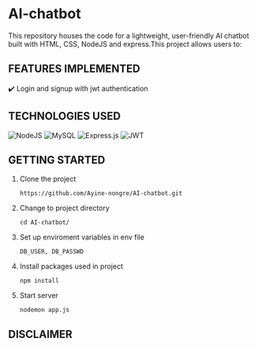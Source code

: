 # AI-chatbot
This repository houses the code for a lightweight, user-friendly AI chatbot built with HTML, CSS, NodeJS and express.This project allows users to:<br>
 

## FEATURES IMPLEMENTED
✔️ Login and signup with jwt authentication

## TECHNOLOGIES USED
![NodeJS](https://img.shields.io/badge/node.js-6DA55F?style=for-the-badge&logo=node.js&logoColor=white)  ![MySQL](https://img.shields.io/badge/mysql-%2300f.svg?style=for-the-badge&logo=mysql&logoColor=white) ![Express.js](https://img.shields.io/badge/express.js-%23404d59.svg?style=for-the-badge&logo=express&logoColor=%2361DAFB) ![JWT](https://img.shields.io/badge/JWT-black?style=for-the-badge&logo=JSON%20web%20tokens)

## GETTING STARTED
1. Clone the project
 
   ```
   https://github.com/Ayine-nongre/AI-chatbot.git
   ```
2. Change to project directory

    ```
    cd AI-chatbot/
    ```
3. Set up enviroment variables in env file

   ```
   DB_USER, DB_PASSWD
   ```
4. Install packages used in project

   ```
   npm install
   ```
5. Start server

    ```
    nodemon app.js
    ```

## DISCLAIMER






